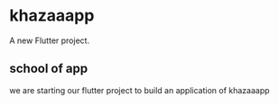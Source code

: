 # khazaaapp

A new Flutter project.

## school of app

we are starting our flutter project to build an application of khazaaapp
